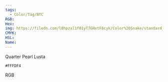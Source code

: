 ```yaml
---
tags:
  - Color/Tag/NTC
RGB:
Hex:
img: https://filedn.com/l0hpzxl1f01yT7GHxtF8cyk/Color%20Snake/standard_csv_to_svg/FFFDF4.svg
CMYK:
HSL:
Name:
---
```

Quarter Pearl Lusta
```palette
#FFFDF4
```
RGB
